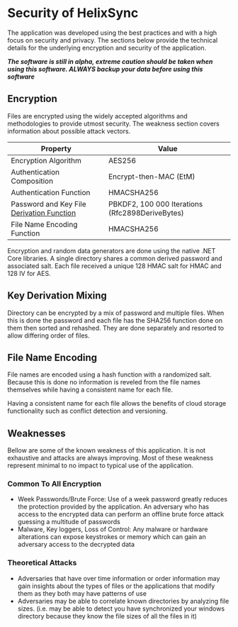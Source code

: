 # Security of HelixSync

The application was developed using the best practices and with a high focus on security and privacy. The sections below provide the technical details for the underlying encryption and security of the application.

***The software is still in alpha, extreme caution should be taken when using this software. ALWAYS backup your data before using this software***

## Encryption

Files are encrypted using the widely accepted algorithms and methodologies to provide utmost security. The weakness section covers information about possible attack vectors.

Property                    | Value
---                         | ---
Encryption Algorithm        | AES256
Authentication Composition  | Encrypt-then-MAC (EtM)
Authentication Function     | HMACSHA256
Password and Key File [Derivation Function](https://en.wikipedia.org/wiki/Key_derivation_function) | PBKDF2, 100 000 Iterations (Rfc2898DeriveBytes)
File Name Encoding Function | HMACSHA256

Encryption and random data generators are done using the native .NET Core libraries. A single directory shares a common derived password and associated salt. Each file received a unique 128 HMAC salt for HMAC and 128 IV for AES.

## Key Derivation Mixing

Directory can be encrypted by a mix of password and multiple files. When this is done the password and each file has the SHA256 function done on them then sorted and rehashed. They are done separately and resorted to allow differing order of files.

## File Name Encoding

File names are encoded using a hash function with a randomized salt. Because this is done no information is reveled from the file names themselves while having a consistent name for each file.

Having a consistent name for each file allows the benefits of cloud storage functionality such as conflict detection and versioning.

## Weaknesses

Bellow are some of the known weakness of this application. It is not exhaustive and attacks are always improving. Most of these weakness represent minimal to no impact to typical use of the application.

### Common To All Encryption

- Week Passwords/Brute Force: Use of a week password greatly reduces the protection provided by the application. An adversary who has access to the encrypted data can perform an offline brute force attack guessing a multitude of passwords
- Malware, Key loggers, Loss of Control: Any malware or hardware alterations can expose keystrokes or memory which can gain an adversary access to the decrypted data

### Theoretical Attacks

- Adversaries that have over time information or order information may gain insights about the types of files or the applications that modify them as they both may have patterns of use
- Adversaries may be able to correlate known directories by analyzing file sizes. (i.e. may be able to detect you have synchronized your windows directory because they know the file sizes of all the files in it)
